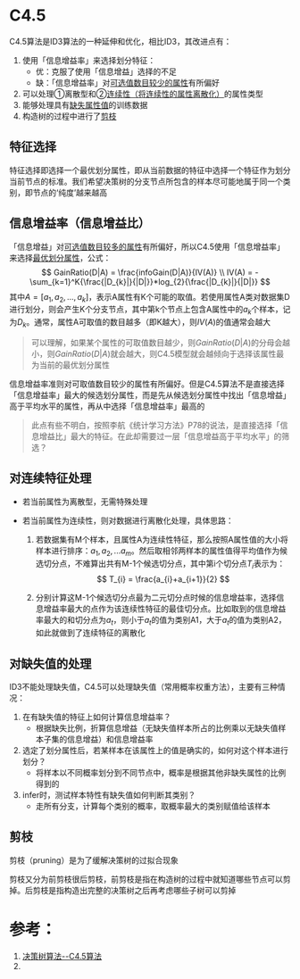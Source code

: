 # C4.5

C4.5算法是ID3算法的一种延伸和优化，相比ID3，其改进点有：

1. 使用「信息增益率」来选择划分特征：
   - 优：克服了使用「信息增益」选择的不足
   - 缺：「信息增益率」对<u>可选值数目较少的属性</u>有所偏好
2. 可以处理①离散型和②<u>连续性（将连续性的属性离散化）</u>的属性类型
3. 能够处理具有<u>缺失属性值</u>的训练数据
4. 构造树的过程中进行了<u>剪枝</u>

## 特征选择

特征选择即选择一个最优划分属性，即从当前数据的特征中选择一个特征作为划分当前节点的标准。我们希望决策树的分支节点所包含的样本尽可能地属于同一个类别，即节点的‘纯度’越来越高

## 信息增益率（信息增益比）

「信息增益」对<u>可选值数目较多的属性</u>有所偏好，所以C4.5使用「信息增益率」来选择<u>最优划分属性</u>，公式：
$$
GainRatio(D|A) = \frac{infoGain(D|A)}{IV(A)}
\\
IV(A) = -\sum_{k=1}^K{\frac{|D_{k}|}{|D|}}*log_{2}{\frac{|D_{k}|}{|D|}}
$$
其中$A=[a_{1}, a_{2}, ...,a_{k}]$，表示A属性有K个可能的取值。若使用属性A类对数据集D进行划分，则会产生K个分支节点，其中第k个节点上包含A属性中的$a_{k}$个样本，记为$D_{k}$。通常，属性A可取值的数目越多（即K越大），则$IV(A)$的值通常会越大

> 可以理解，如果某个属性的可取值数目越少，则$GainRatio(D|A)$的分母会越小，则$GainRatio(D|A)$就会越大，则C4.5模型就会越倾向于选择该属性最为当前的最优划分属性

信息增益率准则对可取值数目较少的属性有所偏好。但是C4.5算法不是直接选择「信息增益率」最大的候选划分属性，而是先从候选划分属性中找出「信息增益」高于平均水平的属性，再从中选择「信息增益率」最高的

> 此点有些不明白，按照李航《统计学习方法》P78的说法，是直接选择「信息增益比」最大的特征。在此却需要过一层「信息增益高于平均水平」的筛选？

## 对连续特征处理

- 若当前属性为离散型，无需特殊处理

- 若当前属性为连续性，则对数据进行离散化处理，具体思路：

  1. 若数据集有M个样本，且属性A为连续性特征，那么按照A属性值的大小将样本进行排序：$a_{1}, a_{2},...a_{m}$。然后取相邻两样本的属性值得平均值作为候选切分点，不难算出共有M-1个候选切分点，其中第i个切分点$T_{i}$表示为：
     $$
     T_{i} = \frac{a_{i}+a_{i+1}}{2}
     $$

  2. 分别计算这M-1个候选切分点最为二元切分点时候的信息增益率，选择信息增益率最大的点作为该连续性特征的最佳切分点。比如取到的信息增益率最大的和切分点为$a_{t}$，则小于$a_{t}$的值为类别A1，大于$a_{t}$的值为类别A2，如此就做到了连续特征的离散化

## 对缺失值的处理

ID3不能处理缺失值，C4.5可以处理缺失值（常用概率权重方法），主要有三种情况：

1. 在有缺失值的特征上如何计算信息增益率？
   - 根据缺失比例，折算信息增益（无缺失值样本所占的比例乘以无缺失值样本子集的信息增益）和信息增益率
2. 选定了划分属性后，若某样本在该属性上的值是确实的，如何对这个样本进行划分？
   - 将样本以不同概率划分到不同节点中，概率是根据其他非缺失属性的比例得到的
3. infer时，测试样本特性有缺失值如何判断其类别？
   - 走所有分支，计算每个类别的概率，取概率最大的类别赋值给该样本

## 剪枝

剪枝（pruning）是为了缓解决策树的过拟合现象

剪枝又分为前剪枝很后剪枝，前剪枝是指在构造树的过程中就知道哪些节点可以剪掉。后剪枝是指构造出完整的决策树之后再考虑哪些子树可以剪掉





# 参考：

1. [决策树算法--C4.5算法](https://zhuanlan.zhihu.com/p/139188759)
2. 